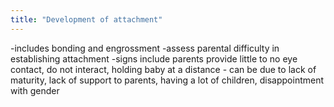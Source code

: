 ```yaml
---
title: "Development of attachment"
---
```

-includes bonding and engrossment
-assess parental difficulty in establishing attachment
-signs include parents provide little to no eye contact, do not interact, holding baby at a distance - can be due to lack of maturity, lack of support to parents, having a lot of children, disappointment with gender


